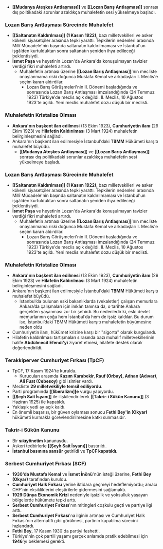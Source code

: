 - **[[Mudanya Ateşkes Antlaşması]]** ve **[[Lozan Barış Antlaşması]]** sonrası dış politikadaki sorunlar azaldıkça muhalefetin sesi yükselmeye başladı.
### Lozan Barış Antlaşması Sürecinde Muhalefet
- **[[Saltanatın Kaldırılması]] (1 Kasım 1922)**, bazı milletvekilleri ve asker kökenli siyasetçiler arasında tepki yarattı. Tepkilerin nedenleri arasında Millî Mücadele'nin başında saltanatın kaldırılmaması ve İstanbul'un işgâlden kurtulduktan sonra saltanatın yeniden ihya edileceği beklentisiydi.
- **İsmet Paşa** ve heyetinin Lozan'da Ankara'da konuşulmayan tavizler verdiği fikri muhalefeti artırdı.
	- Muhalefetin artması üzerine **[[Lozan Barış Antlaşması]]**'nın mecliste onaylanmama riski doğunca Mustafa Kemal ve arkadaşları I. Meclis'e seçim kararı aldırdılar.
		- Lozan Barış Görüşmeleri'nin II. Dönemi başladığında ve sonrasında Lozan Barış Antlaşması imzalandığında (24 Temmuz 1923) Türkiye'de meclis açık değildi. II. Meclis, 10 Ağustos 1923'te açıldı. Yeni meclis muhalefet dozu düşük bir meclisti.
### Muhalefetin Kristalize Olması
- **Ankara'nın başkent ilan edilmesi** (13 Ekim 1923), **Cumhuriyetin ilanı** (29 Ekim 1923) ve **Hilafetin Kaldırılması** (3 Mart 1924) muhalefetin belirginleşmesini sağladı.
- Ankara'nın başkent ilan edilmesiyle İstanbul'daki **TBMM** Hükümeti karşıtı muhalefet büyüdü.
	- **[[Mudanya Ateşkes Antlaşması]]** ve **[[Lozan Barış Antlaşması]]** sonrası dış politikadaki sorunlar azaldıkça muhalefetin sesi yükselmeye başladı.
### Lozan Barış Antlaşması Sürecinde Muhalefet
- **[[Saltanatın Kaldırılması]] (1 Kasım 1922)**, bazı milletvekilleri ve asker kökenli siyasetçiler arasında tepki yarattı. Tepkilerin nedenleri arasında Millî Mücadele'nin başında saltanatın kaldırılmaması ve İstanbul'un işgâlden kurtulduktan sonra saltanatın yeniden ihya edileceği beklentisiydi.
- **İsmet Paşa** ve heyetinin Lozan'da Ankara'da konuşulmayan tavizler verdiği fikri muhalefeti artırdı.
	- Muhalefetin artması üzerine **[[Lozan Barış Antlaşması]]**'nın mecliste onaylanmama riski doğunca Mustafa Kemal ve arkadaşları I. Meclis'e seçim kararı aldırdılar.
		- Lozan Barış Görüşmeleri'nin II. Dönemi başladığında ve sonrasında Lozan Barış Antlaşması imzalandığında (24 Temmuz 1923) Türkiye'de meclis açık değildi. II. Meclis, 10 Ağustos 1923'te açıldı. Yeni meclis muhalefet dozu düşük bir meclisti.
### Muhalefetin Kristalize Olması
- **Ankara'nın başkent ilan edilmesi** (13 Ekim 1923), **Cumhuriyetin ilanı** (29 Ekim 1923) ve **Hilafetin Kaldırılması** (3 Mart 1924) muhalefetin belirginleşmesini sağladı.
- Ankara'nın başkent ilan edilmesiyle İstanbul'daki **TBMM** Hükümeti karşıtı muhalefet büyüdü.
	- İstanbul’da bulunan eski bakanlıklarda (vekaletler) çalışan memurlara Ankara’da çalışmaları için imkân tanınsa da, o tarihte Ankara gerçekten yaşanması zor bir şehirdi. Bu nedenledir ki, eski devlet memurlarının çoğu hem İstanbul’da hem de işsiz kaldılar. Bu durum ise, İstanbul’daki TBMM Hükümeti karşıtı muhalefetin büyümesine neden oldu
- Cumhuriyetin ilanı, hükümet krizine karşı bir "sigorta" olarak kurgulandı.
- Hilafetin kaldırılması tartışmaları sırasında bazı muhalif milletvekillerinin halife **Abdülmecit Efendi'yi** ziyaret etmesi, hilafete destek olarak değerlendirildi.
### Terakkiperver Cumhuriyet Fırkası (TpCF)
- TpCF, 17 Kasım 1924'te kuruldu.
	- Kurucuları arasında **Kazım Karabekir, Rauf (Orbay), Adnan (Adıvar), Ali Fuat (Cebesoy)** gibi isimler vardı.
- Mecliste **29 milletvekiliyle temsil ediliyordu.**
- Parti programında **[[liberalizm]]e** vurgu yapıyordu.
- **[[Şeyh Sait İsyanı]]** ile ilişkilendirilerek **[[Takrir-i Sükûn Kanunu]]** (3 Haziran 1925) ile kapatıldı.
- Yaklaşık yedi ay açık kaldı.
- En önemli başarısı, bir güven oylaması sonucu **Fethi Bey'in (Okyar)** hükümeti kurmakla görevlendirilmesine katkı sunmasıdır.

### Takrir-i Sükûn Kanunu
- Bir **sıkıyönetim** kanunuydu.
- Askeri tedbirlerle **[[Şeyh Sait İsyanı]]** bastırıldı.
- **İstanbul basınına sansür** getirildi ve **TpCF kapatıldı.**
### Serbest Cumhuriyet Fırkası (SCF)
- **1930'da Mustafa Kemal** ve **İsmet İnönü**'nün isteği üzerine, **Fethi Bey (Okyar)** tarafından kuruldu.
- **Cumhuriyet Halk Fırkası** yerine iktidara geçmeyi hedeflemiyordu; amacı CHF'nin eksikliklerini eleştirilerle gidermesini sağlamaktı.
- **1929 Dünya Ekonomik Krizi** nedeniyle işsizlik ve yoksulluk yaşayan bölgelerde hükümete tepki arttı.
- **Serbest Cumhuriyet Fırkası**'nın mitingleri coşkulu geçti ve partiye ilgi arttı.
- **Serbest Cumhuriyet Fırkası**'na ilginin artması ve Cumhuriyet Halk Fırkası'nın alternatifi gibi görülmesi, partinin kapatılma sürecini hızlandırdı.
- **Fethi Bey**, 17 Kasım 1930'da partiyi feshetti.
- Türkiye'nin çok partili yaşamı gerçek anlamda pratik edebilmesi için **1946**'yı beklemesi gerekti.